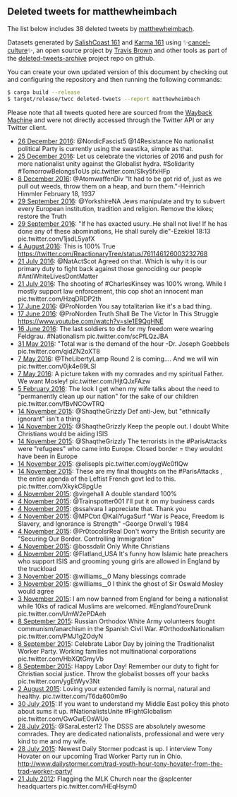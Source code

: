 ## Deleted tweets for matthewheimbach

The list below includes 38 deleted tweets by
[matthewheimbach](https://twitter.com/matthewheimbach).



Datasets generated by [SalishCoast 161](https://twitter.com/SalishCoastA) and [Karma 161](https://twitter.com/KarmaOneSixOne)
using ✨[cancel-culture](https://github.com/travisbrown/cancel-culture)✨, an open source project by [Travis Brown](https://twitter.com/travisbrown) 
and other tools as part of the [deleted-tweets-archive](https://github.com/salcoast/deleted-tweets-archive/) project repo on github.

You can create your own updated version of this document by checking out and configuring the
repository and then running the following commands:

```bash
$ cargo build --release
$ target/release/twcc deleted-tweets --report matthewheimbach
```

Please note that all tweets quoted here are sourced from the
[Wayback Machine](https://web.archive.org) and were not directly accessed through the Twitter API or
any Twitter client.

* [26 December 2016](https://web.archive.org/web/20170102105653/https://twitter.com/MatthewHeimbach/status/813127534934159360): @NordicFascist5   @14Resistance  No nationalist political Party is currently using the swastika, simple as that.
* [25 December 2016](https://web.archive.org/web/20170102105653/https://twitter.com/MatthewHeimbach/status/813127534934159360): Let us celebrate the victories of 2016 and push for more nationalist unity against the Globalist hydra.  #Solidarity   #TomorrowBelongsToUs  pic.twitter.com/Slky5fxHFp
* [ 8 December 2016](https://web.archive.org/web/20161226185412/https://twitter.com/MatthewHeimbach/status/806904928031674369): @AtomwaffenDiv  "It had to be got rid of, just as we pull out weeds, throw them on a heap, and burn them."-Heinrich Himmler February 18, 1937
* [29 September 2016](https://web.archive.org/web/20161004103407/https://twitter.com/MatthewHeimbach/status/781534259601301508): @YorkshireNA  Jews manipulate and try to subvert every European institution, tradition and religion. Remove the kikes; restore the Truth
* [29 September 2016](https://web.archive.org/web/20161004103407/https://twitter.com/MatthewHeimbach/status/781534259601301508): "If he has exacted usury..He shall not live! If he has done any of these abominations, He shall surely die"-Ezekiel 18:13 pic.twitter.com/1jsdL5yafX
* [ 4 August 2016](https://web.archive.org/web/20160806054408/https://twitter.com/matthewheimbach/status/761320055107911685): This is 100% True https://twitter.com/ReactionaryTree/status/761146126003232768
* [21 July 2016](https://web.archive.org/web/20160729063113/https://twitter.com/MatthewHeimbach/status/756212240622190593): @NatActScot  Agreed on that. Which is why it is our primary duty to fight back against those genociding our people  #AntiWhiteLivesDontMatter
* [21 July 2016](https://web.archive.org/web/20160729063113/https://twitter.com/MatthewHeimbach/status/756212240622190593): The shooting of  #CharlesKinsey  was 100% wrong. While I mostly support law enforcement, this cop shot an innocent man pic.twitter.com/HzqDRDP2th
* [17 June 2016](https://web.archive.org/web/20160911110032/https://twitter.com/MatthewHeimbach/status/743252198033887233): @ProNorden  You say totalitarian like it's a bad thing.
* [17 June 2016](https://web.archive.org/web/20160911110032/https://twitter.com/MatthewHeimbach/status/743252198033887233): @ProNorden  Truth Shall Be The Victor In This Struggle https://www.youtube.com/watch?v=sle1E9QgHNE
* [16 June 2016](https://web.archive.org/web/20160911110032/https://twitter.com/MatthewHeimbach/status/743252198033887233): The last soldiers to die for my freedom were wearing Feldgrau.  #Nationalism  pic.twitter.com/scPfLQzJBA
* [31 May 2016](https://web.archive.org/web/20160911110041/https://twitter.com/MatthewHeimbach/status/737464182606598144): "Total war is the demand of the hour  -Dr. Joseph Goebbels pic.twitter.com/qidZN2oXT8
* [ 7 May 2016](https://web.archive.org/web/20161026140142/https://twitter.com/MatthewHeimbach/status/728985059462549504): @TheLibertyLamp  Round 2 is coming.... And we will win pic.twitter.com/0jk4e69LSl
* [ 7 May 2016](https://web.archive.org/web/20161026140142/https://twitter.com/MatthewHeimbach/status/728985059462549504): A picture taken with my comrades and my spiritual Father. We want Mosley! pic.twitter.com/HjtQJxFAzw
* [ 5 February 2016](https://web.archive.org/web/20160211005723/https://twitter.com/MatthewHeimbach/status/695651902520885248): The look I get when my wife talks about the need to "permanently clean up our nation" for the sake of our children  pic.twitter.com/fBvNCOwTRQ
* [14 November 2015](https://web.archive.org/web/20151115232530/https://twitter.com/MatthewHeimbach/status/665626875188936705): @ShaqtheGrizzly  Def anti-Jew, but "ethnically ignorant" isn't a thing
* [14 November 2015](https://web.archive.org/web/20151115232530/https://twitter.com/MatthewHeimbach/status/665626875188936705): @ShaqtheGrizzly  Keep the people out. I doubt White Christians would be aiding ISIS
* [14 November 2015](https://web.archive.org/web/20151115232530/https://twitter.com/MatthewHeimbach/status/665626875188936705): @ShaqtheGrizzly  The terrorists in the  #ParisAttacks  were "refugees" who came into Europe. Closed border = they wouldnt have been in Europe
* [14 November 2015](https://web.archive.org/web/20151115232530/https://twitter.com/MatthewHeimbach/status/665626875188936705): @elisepls   pic.twitter.com/oygWc0fIQw
* [14 November 2015](https://web.archive.org/web/20151115232530/https://twitter.com/MatthewHeimbach/status/665626875188936705): These are my final thoughts on the  #ParisAttacks  , the entire agenda of the Leftist French govt led to this.  pic.twitter.com/XkykC8pgUe
* [ 4 November 2015](https://web.archive.org/web/20151105115505/https://twitter.com/matthewheimbach/status/661668586679832576): @virgehall  A double standard 100%
* [ 4 November 2015](https://web.archive.org/web/20151105115505/https://twitter.com/matthewheimbach/status/661668586679832576): @Trainspotter001  I'll put it on my business cards
* [ 4 November 2015](https://web.archive.org/web/20151105115505/https://twitter.com/matthewheimbach/status/661668586679832576): @ssalvara  I appreciate that. Thank you
* [ 4 November 2015](https://web.archive.org/web/20151105115505/https://twitter.com/matthewheimbach/status/661668586679832576): @MPCtxt   @KaliYugaSurf  "War is Peace, Freedom is Slavery, and Ignorance is Strength" -George Orwell's 1984
* [ 4 November 2015](https://web.archive.org/web/20151105115505/https://twitter.com/matthewheimbach/status/661668586679832576): @Pr0tocolsrReal  Don't worry the British security are "Securing Our Border. Controlling Immigration"
* [ 4 November 2015](https://web.archive.org/web/20151105115505/https://twitter.com/matthewheimbach/status/661668586679832576): @bossdalit  Only White Christians
* [ 4 November 2015](https://web.archive.org/web/20151105115505/https://twitter.com/matthewheimbach/status/661668586679832576): @Flatland_USA  It's funny how Islamic hate preachers who support ISIS and grooming young girls are allowed in England by the truckload
* [ 3 November 2015](https://web.archive.org/web/20151105115505/https://twitter.com/matthewheimbach/status/661668586679832576): @williams__0  Many blessings comrade
* [ 3 November 2015](https://web.archive.org/web/20151105115505/https://twitter.com/matthewheimbach/status/661668586679832576): @williams__0  I think the ghost of Sir Oswald Mosley would agree
* [ 3 November 2015](https://web.archive.org/web/20151105115505/https://twitter.com/matthewheimbach/status/661668586679832576): I am now banned from England for being a nationalist while 10ks of radical Muslims are welcomed.  #EnglandYoureDrunk   pic.twitter.com/UmW2ePDAeh
* [ 8 September 2015](https://web.archive.org/web/20160911101633/https://twitter.com/MatthewHeimbach/status/641092478079213568): Russian Orthodox White Army volunteers fought communism/anarchism in the Spanish Civil War.  #OrthodoxNationalism  pic.twitter.com/PMJ1gZOdyN
* [ 8 September 2015](https://web.archive.org/web/20160911101802/https://twitter.com/MatthewHeimbach/status/641078780988116993): Celebrate Labor Day by joining the Traditionalist Worker Party. Working families not multinational corporations pic.twitter.com/HbXQtGmyVb
* [ 8 September 2015](https://web.archive.org/web/20160911101646/https://twitter.com/MatthewHeimbach/status/641078042106949633): Happy Labor Day! Remember our duty to fight for Christian social justice. Throw the globalist bosses off your backs pic.twitter.com/ygEtWyv3Nt
* [ 2 August 2015](https://web.archive.org/web/20160911101610/https://twitter.com/MatthewHeimbach/status/627933590123323394): Loving your extended family is normal, natural and healthy. pic.twitter.com/T6da600m9o
* [30 July 2015](https://web.archive.org/web/20160911101702/https://twitter.com/MatthewHeimbach/status/626861357653172224): If you want to understand my Middle East policy this photo about sums it up.  #NationalistsUnite   #FightGlobalism  pic.twitter.com/GwGwEOsWUo
* [28 July 2015](https://web.archive.org/web/20160911101828/https://twitter.com/MatthewHeimbach/status/626124040219021312): @SaraLester12  The DSSS are absolutely awesome comrades. They are dedicated nationalists, professional and were very kind to me and my wife.
* [28 July 2015](https://web.archive.org/web/20160911101828/https://twitter.com/MatthewHeimbach/status/626124040219021312): Newest Daily Stormer podcast is up. I interview Tony Hovater on our upcoming Trad Worker Party run in Ohio.  http://www.dailystormer.com/trad-youth-hour-tony-hovater-from-the-trad-worker-party/
* [21 July 2012](https://web.archive.org/web/20161117012934/https://twitter.com/MatthewHeimbach/status/226526301715050496): Flagging the MLK Church near the  @splcenter  headquarters pic.twitter.com/HEqHsym0
